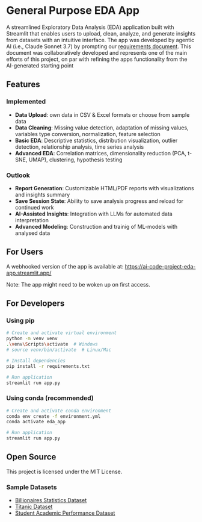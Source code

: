 # General Purpose EDA App

A streamlined Exploratory Data Analysis (EDA) application built with Streamlit that enables users to upload, clean, analyze, and generate insights from datasets with an intuitive interface. The app was developed by agentic AI (i.e., Claude Sonnet 3.7) by prompting our [requirements document](https://docs.google.com/document/d/1maDOPo9EgSe0kNaPlSoFTTMTx5SKCdyMNbW4fnoQ6CY/edit?usp=sharing). This document was collaboratively developed and represents one of the main efforts of this project, on par with  refining the apps functionality from the AI-generated starting point

## Features

### Implemented

- **Data Upload**: own data in CSV & Excel formats or choose from sample data
- **Data Cleaning**: Missing value detection, adaptation of missing values, variables type conversion, normalization, feature selection 
- **Basic EDA**: Descriptive statistics, distribution visualization, outlier detection, relationship analysis, time series analysis
- **Advanced EDA**: Correlation matrices, dimensionality reduction (PCA, t-SNE, UMAP), clustering, hypothesis testing

### Outlook

- **Report Generation**: Customizable HTML/PDF reports with visualizations and insights summary
- **Save Session State**: Ability to save analysis progress and reload for continued work
- **AI-Assisted Insights**: Integration with LLMs for automated data interpretation
- **Advanced Modeling**: Construction and trainig of ML-models with analysed data

## For Users

A webhooked version of the app is available at: https://ai-code-project-eda-app.streamlit.app/

Note: The app might need to be woken up on first access.

## For Developers

### Using pip

```bash
# Create and activate virtual environment
python -m venv venv
.\venv\Scripts\activate  # Windows
# source venv/bin/activate  # Linux/Mac

# Install dependencies
pip install -r requirements.txt

# Run application
streamlit run app.py
```

### Using conda (recommended)

```bash
# Create and activate conda environment
conda env create -f environment.yml
conda activate eda_app

# Run application
streamlit run app.py
```

## Open Source

This project is licensed under the MIT License.

### Sample Datasets

* [Billionaires Statistics Dataset](https://www.kaggle.com/datasets/nelgiriyewithana/billionaires-statistics-dataset)
* [Titanic Dataset](https://www.kaggle.com/c/titanic/)
* [Student Academic Performance Dataset](https://www.kaggle.com/datasets/firedmosquito831/student-academic-performance-simulation-4000)
